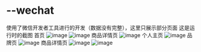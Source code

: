 # --wechat
使用了微信开发者工具进行的开发（数据没有完整），这里只展示部分页面
这是运行时的截图
首页
![image](https://github.com/Ann-Cyq/--wechat/blob/master/images-folder/index0.png)
![image](https://github.com/Ann-Cyq/--wechat/blob/master/images-folder/index1.png)
商品详情页
![image](https://github.com/Ann-Cyq/--wechat/blob/master/images-folder/list.png)
个人主页
![image](https://github.com/Ann-Cyq/--wechat/blob/master/images-folder/personal.png)
品牌页
![image](https://github.com/Ann-Cyq/--wechat/blob/master/images-folder/brand.png)
商品详情页
![image](https://github.com/Ann-Cyq/--wechat/blob/master/images-folder/detail0.png)
![image](https://github.com/Ann-Cyq/--wechat/blob/master/images-folder/detail1.png)

